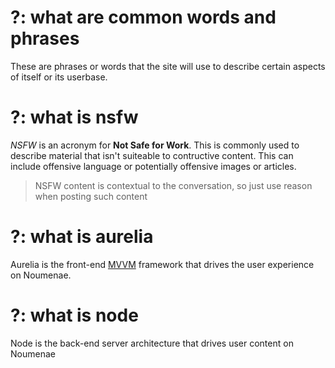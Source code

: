 # ?: what are common words and phrases

These are phrases or words that the site will use to describe certain aspects of itself or its userbase.

# ?: what is nsfw

_NSFW_ is an acronym for **Not Safe for Work**. This is commonly used to describe material that isn't suiteable to contructive content. This can include offensive language or potentially offensive images or articles.

> NSFW content is contextual to the conversation, so just use reason when posting such content

# ?: what is aurelia

Aurelia is the front-end [MVVM] framework that drives the user experience on Noumenae.

# ?: what is node

Node is the back-end server architecture that drives user content on Noumenae

[mvvm]:https://www.wintellect.com/model-view-viewmodel-mvvm-explained/